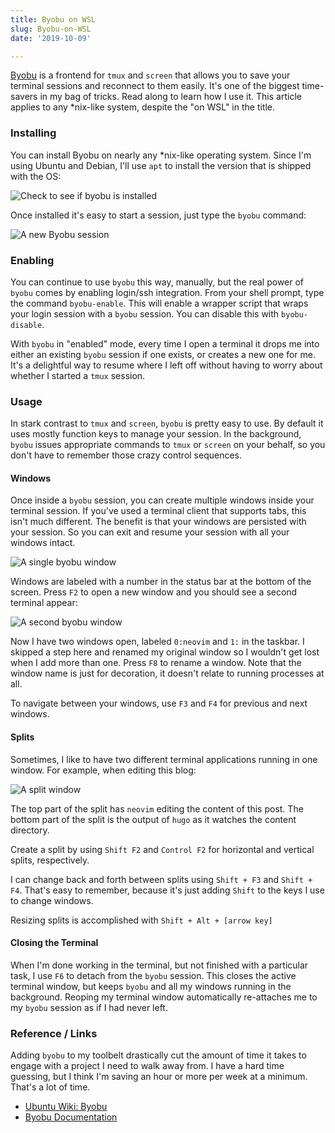```yaml
---
title: Byobu on WSL
slug: Byobu-on-WSL
date: '2019-10-09'

---
```


[Byobu](http://byobu.co/) is a frontend for `tmux` and `screen` that allows you to save your terminal sessions and reconnect to them easily.  It's one of the biggest time-savers in my bag of tricks.  Read along to learn how I use it.  This article applies to any *nix-like system, despite the "on WSL" in the title.

### Installing

You can install Byobu on nearly any *nix-like operating system.  Since I'm using Ubuntu and Debian, I'll use `apt` to install the version that is shipped with the OS:

![Check to see if byobu is installed](https://content.brian.dev/uploads/173cf4ad653544199b18caefb7815fde.png)

Once installed it's easy to start a session, just type the `byobu` command:

![A new Byobu session](https://content.brian.dev/uploads/35b254fc1bdd44da99f03daa89204969.png)

### Enabling

You can continue to use `byobu` this way, manually, but the real power of `byobu` comes by enabling login/ssh integration.  From your shell prompt, type the command `byobu-enable`.  This will enable a wrapper script that wraps your login session with a `byobu` session.  You can disable this with `byobu-disable`.

With `byobu` in "enabled" mode, every time I open a terminal it drops me into either an existing `byobu` session if one exists, or creates a new one for me.  It's a delightful way to resume where I left off without having to worry about whether I started a `tmux` session.

### Usage

In stark contrast to `tmux` and `screen`, `byobu` is pretty easy to use.  By default it uses mostly function keys to manage your session.  In the background, `byobu` issues appropriate commands to `tmux` or `screen` on your behalf, so you don't have to remember those crazy control sequences.

#### Windows

Once inside a `byobu` session, you can create multiple windows inside your terminal session.  If you've used a terminal client that supports tabs, this isn't much different.  The benefit is that your windows are persisted with your session.  So you can exit and resume your session with all your windows intact.

![A single byobu window](https://content.brian.dev/uploads/d24d31e5e6954e86bd3f2cf934a0140e.png)


Windows are labeled with a number in the status bar at the bottom of the screen.  Press `F2` to open a new window and you should see a second terminal appear:

![A second byobu window](https://content.brian.dev/uploads/afd632e1757c4c7eb4ca3eb1182f79dc.png)


Now I have two windows open, labeled `0:neovim` and `1:` in the taskbar.  I skipped a step here and renamed my original window so I wouldn't get lost when I add more than one.  Press `F8` to rename a window.  Note that the window name is just for decoration, it doesn't relate to running processes at all.

To navigate between your windows, use `F3` and `F4` for previous and next windows.

#### Splits
Sometimes, I like to have two different terminal applications running in one window.  For example, when editing this blog:

![A split window](https://content.brian.dev/uploads/655ad82918be46578b16176f2310b052.png)



The top part of the split has `neovim` editing the content of this post.  The bottom part of the split is the output of `hugo` as it watches the content directory.

Create a split by using `Shift F2` and `Control F2` for horizontal and vertical splits, respectively.

I can change back and forth between splits using `Shift + F3` and `Shift + F4`.  That's easy to remember, because it's just adding `Shift` to the keys I use to change windows.

Resizing splits is accomplished with `Shift + Alt + [arrow key]`

#### Closing the Terminal

When I'm done working in the terminal, but not finished with a particular task, I use `F6` to detach from the `byobu` session.  This closes the active terminal window, but keeps `byobu` and all my windows running in the background.  Reoping my terminal window automatically re-attaches me to my `byobu` session as if I had never left.

### Reference / Links

Adding `byobu` to my toolbelt drastically cut the amount of time it takes to engage with a project I need to walk away from. I have a hard time guessing, but I think I'm saving an hour or more per week at a minimum.  That's a lot of time.


* [Ubuntu Wiki: Byobu](https://help.ubuntu.com/community/Byobu)
* [Byobu Documentation](http://byobu.co/documentation.html)

